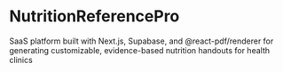 # NutritionReferencePro
SaaS platform built with Next.js, Supabase, and @react-pdf/renderer for generating customizable, evidence-based nutrition handouts for health clinics
